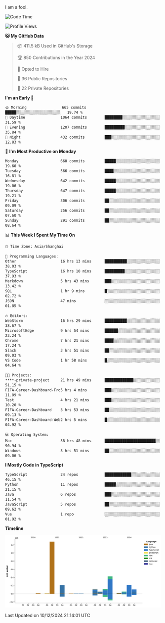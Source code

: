I am a fool.

<!--START_SECTION:waka-->
![Code Time](http://img.shields.io/badge/Code%20Time-2%2C232%20hrs%2014%20mins-blue)

![Profile Views](http://img.shields.io/badge/Profile%20Views-1-blue)

**🐱 My GitHub Data** 

> 📦 411.5 kB Used in GitHub's Storage 
 > 
> 🏆 850 Contributions in the Year 2024
 > 
> 💼 Opted to Hire
 > 
> 📜 36 Public Repositories 
 > 
> 🔑 22 Private Repositories 
 > 
**I'm an Early 🐤** 

```text
🌞 Morning                665 commits         █████░░░░░░░░░░░░░░░░░░░░   19.74 % 
🌆 Daytime                1064 commits        ████████░░░░░░░░░░░░░░░░░   31.59 % 
🌃 Evening                1207 commits        █████████░░░░░░░░░░░░░░░░   35.84 % 
🌙 Night                  432 commits         ███░░░░░░░░░░░░░░░░░░░░░░   12.83 % 
```
📅 **I'm Most Productive on Monday** 

```text
Monday                   660 commits         █████░░░░░░░░░░░░░░░░░░░░   19.60 % 
Tuesday                  566 commits         ████░░░░░░░░░░░░░░░░░░░░░   16.81 % 
Wednesday                642 commits         █████░░░░░░░░░░░░░░░░░░░░   19.06 % 
Thursday                 647 commits         █████░░░░░░░░░░░░░░░░░░░░   19.21 % 
Friday                   306 commits         ██░░░░░░░░░░░░░░░░░░░░░░░   09.09 % 
Saturday                 256 commits         ██░░░░░░░░░░░░░░░░░░░░░░░   07.60 % 
Sunday                   291 commits         ██░░░░░░░░░░░░░░░░░░░░░░░   08.64 % 
```


📊 **This Week I Spent My Time On** 

```text
🕑︎ Time Zone: Asia/Shanghai

💬 Programming Languages: 
Other                    16 hrs 13 mins      ██████████░░░░░░░░░░░░░░░   38.03 % 
TypeScript               16 hrs 10 mins      █████████░░░░░░░░░░░░░░░░   37.93 % 
Markdown                 5 hrs 43 mins       ███░░░░░░░░░░░░░░░░░░░░░░   13.42 % 
SQL                      1 hr 9 mins         █░░░░░░░░░░░░░░░░░░░░░░░░   02.72 % 
JSON                     47 mins             ░░░░░░░░░░░░░░░░░░░░░░░░░   01.85 % 

🔥 Editors: 
WebStorm                 16 hrs 29 mins      ██████████░░░░░░░░░░░░░░░   38.67 % 
MicrosoftEdge            9 hrs 54 mins       ██████░░░░░░░░░░░░░░░░░░░   23.24 % 
Chrome                   7 hrs 21 mins       ████░░░░░░░░░░░░░░░░░░░░░   17.24 % 
Slack                    3 hrs 51 mins       ██░░░░░░░░░░░░░░░░░░░░░░░   09.03 % 
VS Code                  1 hr 58 mins        █░░░░░░░░░░░░░░░░░░░░░░░░   04.64 % 

🐱‍💻 Projects: 
****-private-project     21 hrs 49 mins      █████████████░░░░░░░░░░░░   51.15 % 
FIFA-Career-Dashboard-Fro5 hrs 4 mins        ███░░░░░░░░░░░░░░░░░░░░░░   11.89 % 
Test                     4 hrs 21 mins       ███░░░░░░░░░░░░░░░░░░░░░░   10.20 % 
FIFA-Career-Dashboard    3 hrs 53 mins       ██░░░░░░░░░░░░░░░░░░░░░░░   09.13 % 
FIFA-Career-Dashboard-Web2 hrs 5 mins        █░░░░░░░░░░░░░░░░░░░░░░░░   04.92 % 

💻 Operating System: 
Mac                      38 hrs 48 mins      ███████████████████████░░   90.94 % 
Windows                  3 hrs 51 mins       ██░░░░░░░░░░░░░░░░░░░░░░░   09.06 % 
```

**I Mostly Code in TypeScript** 

```text
TypeScript               24 repos            ████████████░░░░░░░░░░░░░   46.15 % 
Python                   11 repos            █████░░░░░░░░░░░░░░░░░░░░   21.15 % 
Java                     6 repos             ███░░░░░░░░░░░░░░░░░░░░░░   11.54 % 
JavaScript               5 repos             ██░░░░░░░░░░░░░░░░░░░░░░░   09.62 % 
Vue                      1 repo              ░░░░░░░░░░░░░░░░░░░░░░░░░   01.92 % 
```



**Timeline**

![Lines of Code chart](https://raw.githubusercontent.com/VeejaLiu/VeejaLiu/master/assets/bar_graph.png)


 Last Updated on 10/12/2024 21:14:01 UTC
<!--END_SECTION:waka-->
